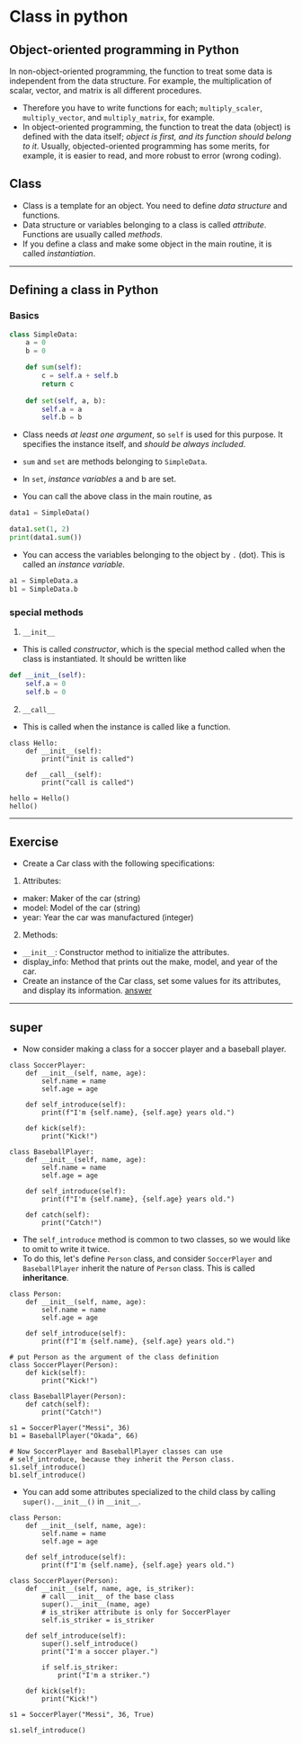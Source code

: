 # Class in python

## Object-oriented programming in Python
In non-object-oriented programming, the function to treat some data is independent from the data structure. For example, the multiplication of scalar, vector, and matrix is all different procedures.
* Therefore you have to write functions for each; `multiply_scaler`, `multiply_vector`, and `multiply_matrix`, for example.
* In object-oriented programming, the function to treat the data (object) is defined with the data itself; *object is first, and its function should belong to it*.
Usually, objected-oriented programming has some merits, for example, it is easier to read, and more robust to error (wrong coding).

## Class
* Class is a template for an object. You need to define *data structure* and functions. 
* Data structure or variables belonging to a class is called *attribute*. Functions are usually called *methods*.
* If you define a class and make some object in the main routine, it is called *instantiation*.

---

## Defining a class in Python
### Basics
```python
class SimpleData:
    a = 0
    b = 0

    def sum(self):
        c = self.a + self.b
        return c
  
    def set(self, a, b):
        self.a = a
        self.b = b
```
* Class needs *at least one argument*, so `self` is used for this purpose. It specifies the instance itself, and *should be always included*.
* `sum` and `set` are methods belonging to `SimpleData`.
* In `set`, *instance variables* a and b are set.

* You can call the above class in the main routine, as
```python
data1 = SimpleData()

data1.set(1, 2)
print(data1.sum())
```
* You can access the variables belonging to the object by `.` (dot). This is called an *instance variable*.
```python
a1 = SimpleData.a
b1 = SimpleData.b
```

### special methods
1. `__init__`
* This is called *constructor*, which is the special method called when the class is instantiated. It should be written like
```python
def __init__(self):
    self.a = 0
    self.b = 0
```

2. `__call__`
* This is called when the instance is called like a function.
```python{cmd}
class Hello:
    def __init__(self):
        print("init is called")

    def __call__(self):
        print("call is called")

hello = Hello()
hello()
```

---

## Exercise
* Create a Car class with the following specifications:

1. Attributes:
* maker: Maker of the car (string)
* model: Model of the car (string)
* year: Year the car was manufactured (integer)

2. Methods:
* `__init__`: Constructor method to initialize the attributes.
* display_info: Method that prints out the make, model, and year of the car.
* Create an instance of the Car class, set some values for its attributes, and display its information.
<a href="./answer.md#class">answer</a>

---

## super
* Now consider making a class for a soccer player and a baseball player.
```python{cmd}
class SoccerPlayer:
    def __init__(self, name, age):
        self.name = name
        self.age = age

    def self_introduce(self):
        print(f"I'm {self.name}, {self.age} years old.")

    def kick(self):
        print("Kick!")

class BaseballPlayer:
    def __init__(self, name, age):
        self.name = name
        self.age = age

    def self_introduce(self):
        print(f"I'm {self.name}, {self.age} years old.")

    def catch(self):
        print("Catch!")
```
* The `self_introduce` method is common to two classes, so we would like to omit to write it twice.
* To do this, let's define `Person` class, and consider `SoccerPlayer` and `BaseballPlayer` inherit the nature of `Person` class. This is called **inheritance**.
```python{cmd}
class Person:
    def __init__(self, name, age):
        self.name = name
        self.age = age

    def self_introduce(self):
        print(f"I'm {self.name}, {self.age} years old.")

# put Person as the argument of the class definition
class SoccerPlayer(Person):
    def kick(self):
        print("Kick!")

class BaseballPlayer(Person):
    def catch(self):
        print("Catch!")

s1 = SoccerPlayer("Messi", 36)
b1 = BaseballPlayer("Okada", 66)

# Now SoccerPlayer and BaseballPlayer classes can use 
# self_introduce, because they inherit the Person class.
s1.self_introduce()
b1.self_introduce()
```
* You can add some attributes specialized to the child class by calling `super().__init__()` in `__init__`.
```python{cmd}
class Person:
    def __init__(self, name, age):
        self.name = name
        self.age = age

    def self_introduce(self):
        print(f"I'm {self.name}, {self.age} years old.")

class SoccerPlayer(Person):
    def __init__(self, name, age, is_striker):
        # call __init__ of the base class
        super().__init__(name, age)
        # is_striker attribute is only for SoccerPlayer
        self.is_striker = is_striker

    def self_introduce(self):
        super().self_introduce()
        print("I'm a soccer player.")

        if self.is_striker:
            print("I'm a striker.")

    def kick(self):
        print("Kick!")

s1 = SoccerPlayer("Messi", 36, True)

s1.self_introduce()
```